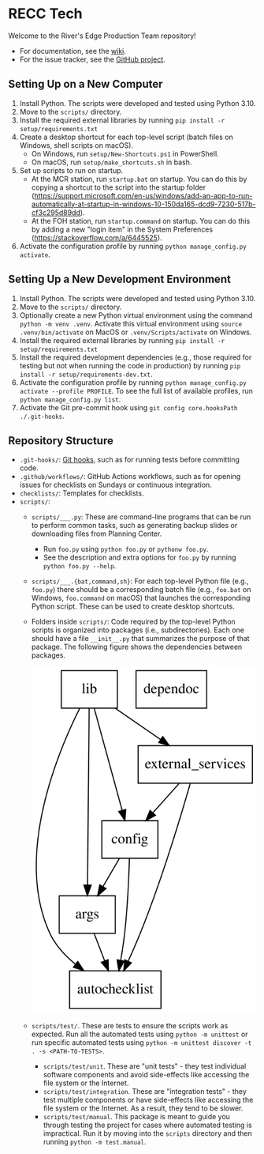 # RECC Tech

Welcome to the River's Edge Production Team repository!

- For documentation, see the [wiki](https://github.com/recc-tech/tech/wiki).
- For the issue tracker, see the [GitHub project](https://github.com/users/recc-tech/projects/1).

## Setting Up on a New Computer

1. Install Python. The scripts were developed and tested using Python 3.10.
2. Move to the `scripts/` directory.
3. Install the required external libraries by running `pip install -r setup/requirements.txt`
4. Create a desktop shortcut for each top-level script (batch files on Windows, shell scripts on macOS).
	- On Windows, run `setup/New-Shortcuts.ps1` in PowerShell.
	- On macOS, run `setup/make_shortcuts.sh` in bash.
5. Set up scripts to run on startup.
	- At the MCR station, run `startup.bat` on startup. You can do this by copying a shortcut to the script into the startup folder (https://support.microsoft.com/en-us/windows/add-an-app-to-run-automatically-at-startup-in-windows-10-150da165-dcd9-7230-517b-cf3c295d89dd).
	- At the FOH station, run `startup.command` on startup. You can do this by adding a new "login item" in the System Preferences (https://stackoverflow.com/a/6445525).
6. Activate the configuration profile by running `python manage_config.py activate`.

## Setting Up a New Development Environment

1. Install Python. The scripts were developed and tested using Python 3.10.
2. Move to the `scripts/` directory.
3. Optionally create a new Python virtual environment using the command `python -m venv .venv`. Activate this virtual environment using `source .venv/bin/activate` on MacOS or `.venv/Scripts/activate` on Windows.
4. Install the required external libraries by running `pip install -r setup/requirements.txt`
5. Install the required development dependencies (e.g., those required for testing but not when running the code in production) by running `pip install -r setup/requirements-dev.txt`.
6. Activate the configuration profile by running `python manage_config.py activate --profile PROFILE`. To see the full list of available profiles, run `python manage_config.py list`.
7. Activate the Git pre-commit hook using `git config core.hooksPath ./.git-hooks`.

## Repository Structure

- `.git-hooks/`: [Git hooks](https://git-scm.com/book/en/v2/Customizing-Git-Git-Hooks), such as for running tests before committing code.
- `.github/workflows/`: GitHub Actions workflows, such as for opening issues for checklists on Sundays or continuous integration.
- `checklists/`: Templates for checklists.
- `scripts/`:
	- `scripts/___.py`: These are command-line programs that can be run to perform common tasks, such as generating backup slides or downloading files from Planning Center.
		- Run `foo.py` using `python foo.py` or `pythonw foo.py`.
		- See the description and extra options for `foo.py` by running `python foo.py --help`.
	- `scripts/___.{bat,command,sh}`: For each top-level Python file (e.g., `foo.py`) there should be a corresponding batch file (e.g., `foo.bat` on Windows, `foo.command` on macOS) that launches the corresponding Python script. These can be used to create desktop shortcuts.
	- Folders inside `scripts/`: Code required by the top-level Python scripts is organized into packages (i.e., subdirectories). Each one should have a file `__init__.py` that summarizes the purpose of that package. The following figure shows the dependencies between packages.

		![Dependencies Between Packages](./scripts/dependoc/dependencies.svg)

	- `scripts/test/`. These are tests to ensure the scripts work as expected. Run all the automated tests using `python -m unittest` or run specific automated tests using `python -m unittest discover -t . -s <PATH-TO-TESTS>`.
		- `scripts/test/unit`. These are "unit tests" - they test individual software components and avoid side-effects like accessing the file system or the Internet.
		- `scripts/test/integration`. These are "integration tests" - they test multiple components or have side-effects like accessing the file system or the Internet. As a result, they tend to be slower.
		- `scripts/test/manual`. This package is meant to guide you through testing the project for cases where automated testing is impractical. Run it by moving into the `scripts` directory and then running `python -m test.manual`.
